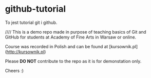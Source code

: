 # github-tutorial

To jest tutorial git i github. 

////
This is a demo repo made in purpose of teaching basics of Git and GitHub for students at Academy of Fine Arts in Warsaw or online. 

Course was recorded in Polish and can be found at [kursownik.pl] (http://kursownik.pl)

Please **DO NOT** contribute to the repo as it is for demonstation only.

Cheers :)
